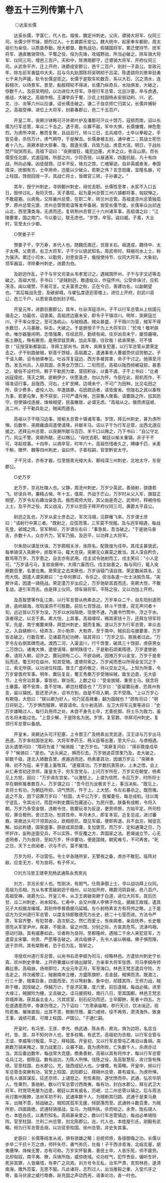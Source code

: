 # 卷五十三列传第十八

        ◎达奚长儒

　　达奚长儒，字富仁，代人也。祖俟，魏定州刺史。父庆，骠骑大将军、仪同三司。长儒少怀节操，胆烈过人。十五袭爵乐安公。魏大统中，起家奉车都尉。周太祖引为亲信，以质直恭勤，授大都督。数有战功，假辅国将军，累迁使持节、抚军将军、通直散骑常侍。平蜀之役，恒为先锋，攻城野战，所当必破之。除车骑大将军、仪同三司，增邑三百户。天和中，除渭南郡守，迁骠骑大将军、开府仪同三司。从武帝平齐，迁上开府，进爵成安郡公，邑千二百户，别封一子县公。宣政元年，除左前军勇猛中大夫。后与乌丸轨围陈将吴明彻于吕梁，陈遣骁将刘景率劲勇七千来为声援，轨令长儒逆拒之。长儒于是取车轮数百，系以大石，沉之清水，连毂相次，以待景军。景至，船舰碍轮不得进，长儒乃纵奇兵，水陆俱发，大破之，俘数千人。及获吴明彻，以功进位大将军。寻授行军总管，北巡沙塞，卒与虏遇，接战，大破之。高祖作相，王谦举兵于蜀，沙氐上柱国杨永安扇动利、兴、武、文、沙、龙等六州以应谦，诏长儒击破之。谦二子自京师亡归其父，长儒并捕斩之。高祖受禅，进位上大将军，封蕲春郡公，邑二千五百户。

　　开皇二年，突厥沙钵略可汗并弟叶护及潘那可汗众十馀万，寇掠而南，诏以长儒为行军总管，率众二千击之。遇于周，众寡不敌，军中大惧，长儒慷慨，神色愈烈。为虏所冲突，散而复聚，且战且行，转斗三日，五兵咸尽，士卒以拳殴之，手皆见骨，杀伤万计，虏气稍夺，于是解去。长儒身被五创，通中者二；其战士死伤者十八九。突厥本欲大掠秦、陇，既逢长儒，兵皆力战，虏意大沮，明日，于战处焚尸恸哭而去。高祖下诏曰："突厥猖狂，辄犯边塞，犬羊之众，弥亘山原。而长儒受任北鄙，式遏寇贼，所部之内，少将百倍，以昼通宵，四面抗敌，凡十有四战，所向必摧。凶徒就戮，过半不反，锋刃之馀，亡魂窜迹。自非英威奋发，奉国情深，抚御有方，士卒用命，岂能以少破众，若斯之伟？言念勋庸，宜隆名器，可上柱国，馀勋回授一子。其战亡将士，皆赠官三转，子孙袭之。"

　　其年，授宁州刺史，寻转鄜州刺史，母忧去职。长儒性至孝，水浆不入口五日，毁悴过礼，殆将灭性，天子嘉叹。起为夏州总管三州六镇都将事，匈奴惮之，不敢窥塞。以病免。又除襄州总管，在职二年，转兰州总管。高祖遣凉州总管独孤罗、原州总管元褒、灵州总管贺若谊等发卒备胡，皆受长儒节度。长儒率众出祁连山北，西至蒲类海，无虏而还。复转荆州总管三十六州诸军事，高祖谓之曰："江陵要害，国之南门，今以委公，联无虑也。"岁馀，卒官。谥曰威。子暠，大业时，官至太仆少卿。

　　○贺娄子干

　　贺娄子干，字万寿，本代人也。随魏氏南迁，世居关右。祖道成，魏侍中、太子太傅。父景贤，右卫大将军。子干少以骁武知名。周武帝时，释褐司水上士，称为强济。累迁小司水，以勤劳，封思安县子，俄授使持节、仪同大将军。大象初，领军器监，寻除秦州刺史，进爵为伯。

　　及尉迥作乱，子干与宇文司录从韦孝宽讨之。遇贼围怀州，子干与宇文述等击破之。高祖大悦，手书曰："逆贼尉迥，敢遣蚁众，作寇怀州。公受命诛讨，应机荡涤，闻以嗟赞，不易可言。丈夫富贵之秋，正在今日，善建功名，以副朝望也。"其后每战先登，及破邺城，与崔弘度逐迥至楼上。进位上开府，封武川县公，邑三千户，以思安县伯别封子皎。

　　开皇元年，进爵巨鹿郡公。其年，吐谷浑寇凉州，子干以行军总管从上柱国元谐击之，功最优，诏褒美。高祖虑边塞未安，即令子干镇凉川。明年，突厥寇兰川，子干率众拒之，至可洛峐山，与贼相遇。贼众甚盛，子干阻川为营，贼军不得水数日，人马甚敝，纵击，大破之。于是册授子干为上大将军曰："於戏！敬听朕命。唯尔器量闲明，志情强果，任经武将，勤绩有闻。往岁凶丑未宁，屡惊疆埸，拓土静乱，殊有厥劳。是用崇兹赏典，加此车服，往钦哉！祗承荣册，可不慎欤！"征授营新都副监，寻拜工部尚书。其年，突厥复犯塞，以行军总管从窦荣定击之。子干别路破贼，斩首千馀级，高祖嘉之，遣通事舍人曹威赍优诏劳勉之。子干请入朝，诏令驰驿奉见。吐谷浑复寇边，西方多被其害，命子干讨之。驰驿至河西，发五州兵，入掠其国，杀男女万馀口，二旬而还。高祖以陇西频被寇掠，甚患之。彼俗不设村坞，敕子干勒民为堡，营田积谷，以备不虞。子干上书曰："比者凶寇侵扰，荡灭之期，匪朝伊夕。伏愿圣虑，勿以为怀。今臣在此，观机而作，不得准诏行事。且陇西、河右，土旷民稀，边境未宁，不可广为田种。比见屯田之所，获少费多，虚役人功，卒逢践暴。屯田疏远者，请皆废省。但陇右之民以畜牧为事，若更屯聚，弥不获安。只可严谨斥候，岂容集人聚畜。请要路之所，加其防守。但使镇戍连接，烽候相望，民虽散居，必谓无虑。"高祖从之。俄而虏寇岷、洮二州，子干勒兵赴之，贼闻而遁去。

　　高祖以子干晓习边事，授榆关总管十镇诸军事。岁馀，拜云州刺史，甚为虏所惮。后数年，突厥雍虞闾遣使请降，并献羊马。诏以子干为行军总管，出西北道应接之。还拜云州总管，以突厥所献马百匹、羊千口以赐之，乃下书曰："自公守北门，风尘不警。突厥所献，还以赐公。"母忧去职。朝廷以榆关重镇，非子干不可，寻起视事。十四年，以病卒官，时年六十。高祖伤惜者久之，赙缣千匹，米麦千斛，赠怀、魏等四州刺史，谥曰怀。子善柱嗣，官至黔安太守。

　　子干兄诠，亦有才器，位至银青光禄大夫、鄯纯深三州刺史、北地太守、东安郡公。

　　○史万岁

　　史万岁，京兆杜陵人也。父静，周沧州刺史。万岁少英武，善骑射，骁捷若飞。好读兵书，兼精占候。年十五，值周、齐战于芒山，万岁时从父入军，旗鼓正相望，万岁令左右趣治装急去。俄而周师大败，其父由是奇之。武帝时，释褐侍伯上士。及平齐之役，其父战没，万岁以忠臣子拜开府仪同三司，袭爵太平县公。

　　尉迥之乱也，万岁从梁士彦击之。军次冯翊，见群雁飞来，万岁谓士彦曰："请射行中第三者。"既射之，应弦而落，三军莫不悦服。及与迥军相遇，每战先登。邺城之阵，官军稍却，万岁谓左右曰："事急矣，吾当破之。"于是驰马奋击，杀数十人，众亦齐力，官军乃振。及迥平，以功拜上大将军。

　　尔朱勋以谋反伏诛，万岁颇相关涉，坐除名，配敦煌为戍卒。其戍主甚骁武，每单骑深入突厥中，掠取羊马，辄大克获。突厥无众寡莫之敢当。其人深自矜负，数骂辱万岁。万岁患之，自言亦有武用。戍主试令驰射而工，戍主笑曰："小人定可。"万岁请弓马，复掠突厥中，大得六畜而归。戍主始善之，每与同行，辄入突厥数百里，名詟北夷。窦荣定之击突厥也，万岁诣辕门请自效。荣定数闻其名，见而大悦。因遣人谓突厥曰："士卒何罪过，令杀之，但当各遣一壮士决胜负耳。"突厥许诺，因遣一骑挑战。荣定遣万岁出应之，万岁驰斩其首而还。突厥大惊，不敢复战，遂引军而去。由是拜上仪同，领车骑将军。平陈之役，又以功加上开府。

　　及高智慧等作乱江南，以行军总管从杨素击之。万岁率众二千，自东阳别道而进，逾岭越海，攻陷溪洞不可胜数。前后七百馀战，转斗千馀里，寂无声问者十旬，远近皆以万岁为没。万岁以水陆阻绝，信使不通，乃置书竹筒中，浮之于水。汲者得之，以言于素。素大悦，上其事。高祖嗟叹，赐其家钱十万，还拜左领军将军。先是，南宁夷爨来降，拜昆州刺史，既而复叛。遂以万岁为行军总管，率众击之。入自蜻蛉川，经弄冻，次小勃弄、大勃弄，至于南中。贼前后屯据要害，万岁皆击破之。行数百里，见诸葛亮纪功碑，铭其背曰："万岁之后，胜我者过此。"万岁令左右倒其碑而进。渡西二河，入渠滥川，行千馀里，破其三十馀部，虏获男女二万馀口。诸夷大惧，遣使请降，献明珠径寸。于是勒石颂美隋德。万岁遣使驰奏，请将入朝，诏许之。爨玩阴有二心，不欲诣阙，因赂万岁以金宝，万岁于是舍玩而还。蜀王时在益州，知其受赂，遣使将索之。万岁闻而悉以所得金宝沉之于江，索无所获。以功进位柱国。晋王广虚衿敬之，待以交友之礼。上知为所善，令万岁督晋府军事。明年，爨玩复反，蜀王秀奏万岁受赂纵贼，致生边患，无大臣节。上令穷治其事，事皆验，罪当死。上数之曰："受金放贼，重劳士马。朕念将士暴露，寝不安席，食不甘味，卿岂社稷臣也？"万岁曰："臣留爨玩者，恐其州有变，留以镇抚。臣还至泸水，诏书方到，由是不将入朝，实不受赂。"上以万岁心有欺隐，大怒曰："朕以卿为好人，何乃官高禄重，翻为国贼也？"顾有司曰："明日将斩之。"万岁惧而服罪，顿首请命。左仆射高颎、左卫大将军元旻等进曰："史万岁雄略过人，每行兵用师之处，未尝不身先士卒，尤善抚御，将士乐为致力，虽古名将未能过也。"上意少解，于是除名为民。岁馀，复官爵。寻拜河州刺史，复领行军总管以备胡。

　　开皇末，突厥达头可汗犯塞，上令晋王广及杨素出灵武道，汉王谅与万岁出马邑道。万岁率柱国张定和、大将军李药王、杨义臣等出塞，至大斤山，与虏相遇。达头遣使问曰："隋将为谁？"候骑报："史万岁也。"突厥复问曰："得非敦煌戍卒乎？"候骑曰："是也。"达头闻之，惧而引去。万岁驰追百馀里乃及，击大破之，斩数千级，逐北入碛数百里，虏遁逃而还。杨素害其功，因谮万岁云："突厥本降，初不为寇，来于塞上畜牧耳。"遂寝其功。万岁数抗表陈状，上未之悟。会上从仁寿宫初还京师，废皇太子，穷东宫党与。上问万岁所在，万岁实在朝堂，杨素见上方怒，因曰："万岁谒东宫矣。"以激怒上。上谓为信然，令召万岁，时所将士卒在朝称冤者数百人，万岁谓之曰："吾今日为汝极言于上，事当决矣。"既见上，言将士有功，为朝廷所抑，词气愤厉，忤于上。上大怒，令左右暴杀之。既而悔，追之不及，因下诏罪万岁曰："柱国、太平公万岁，拔擢委任，每总戎机。往以南宁逆乱，令其出讨。而昆州刺史爨玩包藏逆心，为民兴患。朕备有成敕，令将入朝。万岁乃多受金银，违敕令住，致爨玩寻为反逆，更劳师旅，方始平定。所司检校，罪合极刑，舍过念功，恕其性命，年月未久，即复本官。近复总戎，进讨蕃裔。突厥达头可汗领其凶众，欲相拒抗，既见军威，便即奔退，兵不血刃，贼徒瓦解。如此称捷，国家盛事，朕欲成其勋庸，复加褒赏。而万岁、定和通簿之日，乃怀奸诈，妄称逆面交兵，不以实陈，怀反覆之方，弄国家之法。若竭诚立节，心无虚罔者，乃为良将，至如万岁，怀诈要功，便是国贼，朝宪难亏，不可再舍。"死之日，天下士庶闻者，识与不识，莫不冤惜。

　　万岁为将，不治营伍，令士卒各随所安，无警夜之备，虏亦不敢犯。临阵对敌，应变无方，号为良将。有子怀义。

　　○刘方冯昱王璟李充杨武通陈永贵房兆

　　刘方，京兆长安人也。性刚决，有胆气。仕周承御上士，寻以战功拜上仪同。高祖为丞相，方从韦孝宽破尉迥于相州，以功加开府，赐爵河阴县侯，邑八百户。高祖受禅，进爵为公。开皇三年，从卫王爽破突厥于白道，进位大将军。其后历甘、瓜二州刺史，尚未知名。仁寿中，会交州俚人李佛子作乱，据越王故城，遣其兄子大权据龙编城，其别帅李普鼎据乌延城。左仆射杨素言方有将帅之略，上于是诏方为交州道行军总管，以度支侍郎敬德亮为长史，统二十七营而进。方法令严肃，军容齐整，有犯禁者，造次斩之。然仁而爱士，有疾病者，亲自抚养。长史敬德亮从军至尹州，疾甚，不能进，留之州馆。分别之际，方哀其危笃，流涕呜咽，感动行路。其有威惠如此，论者称为良将。至都隆岭，遇贼二千余人来犯官军，方遣营主宋纂、何贵、严愿等击破之。进兵临佛子，先令人谕以祸福，佛子惧而降，送于京师。其有桀黠者，恐于后为乱，皆斩之。

　　寻授欢州道行军总管，以尚书右丞李纲为司马，经略林邑。方遣钦州刺史宁长真、欢州刺史李晕、上开府秦雄以步骑出越常，方亲率大将军张愻、司马李纲舟师趣比景。高祖崩，炀帝即位，大业元年正月，军至海口。林邑王梵志遣兵守险，方击走之。师次阇黎江，贼据南岸立栅，方盛陈旗帜，击金鼓，贼惧而溃。既渡江，行三十里，贼乘巨象，四面而至。方以弩射象，象中创，却蹂其阵，王师力战，贼奔于栅，因攻破之，俘馘万计。于是济区粟，度六里，前后逢贼，每战必擒。进至大缘江，贼据险为栅，又击破之。迳马援铜柱，南行八日，至其国都。林邑王梵志弃城奔海，获其庙主金人，污其宫室，刻石纪功而还。士卒脚肿，死者十四五。方在道遇患而卒，帝甚伤惜之，乃下诏曰："方肃承庙略，恭行天讨，饮冰湍迈，视险若夷。摧锋直指，出其不意，鲸鲵尽殪，巢穴咸倾，役不再劳，肃清海外。致身王事，诚绩可嘉，可赠上柱国、卢国公。"子通仁嗣。

　　开皇时，有冯昱、王厓、李充、杨武通、陈永贵、房兆，俱为边将，名显当时。昱、厓，并不知何许人也。昱多权略，有武艺。高祖初为丞相，以行军总管与王谊、李威等讨叛蛮，平之，拜柱国。开皇初，又以行军总管屯乙弗泊以备胡。突厥数万骑来掩之，昱力战累日，众寡不敌，竟为虏所败，亡失数千人，杀虏亦过当。其后备边数年，每战常大克捷。檦勇善射，高祖以其有将帅才，每以行军总管屯兵江北，御陈寇。数有战功，为陈人所惮。伐陈之役，及高智慧反，攻讨皆有殊绩。官至柱国、白水郡公。充，陇西成纪人也。少慷慨，有英略。开皇中，频以行军总管击突厥有功，官至上柱国、武阳郡公、拜朔州总管，甚有威名，为虏所惮。后有人谮其谋反，征还京师，上谴怒之。充性素刚，遂忧愤而卒。武通，弘农华阴人，性果烈，善驰射。数以行军总管讨西南夷，每有功，封白水郡公，拜左武卫大将军。时党项羌屡为边患，朝廷以其有威名，历岷、兰二州总管以镇之。后与周法尚讨嘉州叛獠，法尚军初不利，武通率数千人，为贼断其归路。武通于是束马悬车，出贼不意，频战破之。贼知其孤军无援，倾部落而至。武通转斗数百里，为贼所拒，四面路绝。武通轻骑接战，坠马，为贼所执，杀而啖之。永贵，陇右胡人也，本姓白氏，以勇烈知名。高祖甚亲爱之，数以行军总管镇边，每战必单骑陷阵。官至柱国、兰利二州总管，封北陈郡公。兆，代人也，本姓屋引氏，刚毅有武略。频为行军总管击胡，以功官至柱国、徐州总管。并史失其事。

　　史臣曰：长儒等结发从戎，俱有骁雄之略；总统师旅，各擅御侮之功。长儒以步卒二千抗十万之虏，师歼矢尽，勇气弥历，壮哉！子干西涉青海，北临玄塞，胡夷慑惮，烽候无警，亦有可称。万岁实怀智勇，善抚士卒，人皆乐死，师不疲劳。北却匈奴，南平夷、獠，兵锋所指，威惊绝域。论功杖气，犯忤贵臣，偏听生奸，死非其罪，人皆痛惜，有李广之风焉。刘方号令无私，治军严肃，克剪林邑，遂清南海，徼外百蛮，无思不服。凡此诸将，志烈过人，出当推毂之重，入受爪牙之寄，虽马伏波之威行南裔，赵充国之声动西羌，语事论功，各一时也。